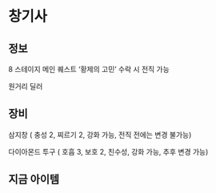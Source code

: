 # 창기사

## 정보

8 스테이지 메인 퀘스트 ‘황제의 고민’ 수락 시 전직 가능

원거리 딜러

## 장비

삼지창 ( 충성 2, 찌르기 2, 강화 가능, 전직 전에는 변경 불가능)

다이아몬드 투구 ( 호흡 3, 보호 2, 친수성, 강화 가능, 추후 변경 가능)

## 지금 아이템